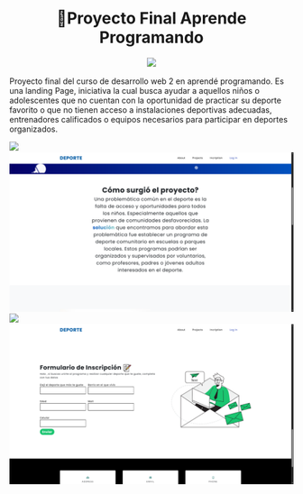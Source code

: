
<div align='center'> 

# 📒Proyecto Final Aprende Programando
<img src="https://skills.syvixor.com/api/icons?i=html,css3,javascript" > 
   <br>
</div>


Proyecto final del curso de desarrollo web 2 en aprendé programando.
Es una landing Page, iniciativa la cual busca ayudar a aquellos niños o adolescentes que no cuentan con la oportunidad de practicar su deporte favorito o que no tienen acceso a instalaciones deportivas adecuadas, entrenadores calificados o equipos necesarios para participar en deportes organizados.

<img src='./assets/img/deporte-1.png' />
<img src='./assets/img/deporte-2.png' />
<img src='./assets/img/deporte-3.png' />
<img src='./assets/img/deporte-4.png' />
